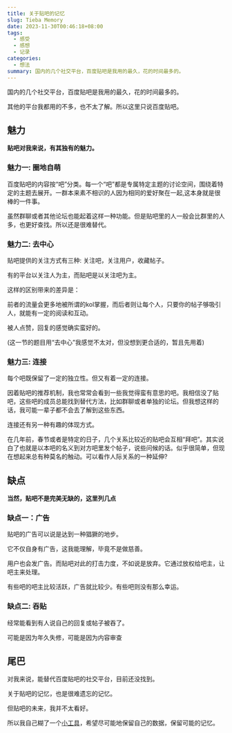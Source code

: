 ```yaml
---
title: 关于贴吧的记忆
slug: Tieba Memory
date: 2023-11-30T00:46:18+08:00
tags:
  - 感受
  - 感想
  - 记录
categories:
  - 想法
summary: 国内的几个社交平台，百度贴吧是我用的最久，花的时间最多的。
---
```


国内的几个社交平台，百度贴吧是我用的最久，花的时间最多的。

其他的平台我都用的不多，也不太了解。所以这里只说百度贴吧。

## 魅力
**贴吧对我来说，有其独有的魅力。**

### 魅力一: 圈地自萌
百度贴吧的内容按“吧”分类。每一个“吧”都是专属特定主题的讨论空间，围绕着特定的主题去展开。一群本来素不相识的人因为相同的爱好聚在一起,这本身就是很棒的一件事。

虽然群聊或者其他论坛也能起着这样一种功能。但是贴吧里的人一般会比群里的人多，也更好查找。所以还是很难替代。

### 魅力二: 去中心
贴吧提供的关注方式有三种: 关注吧，关注用户，收藏帖子。

有的平台以关注人为主，而贴吧是以关注吧为主。

这样的区别带来的差异是：

前者的流量会更多地被所谓的kol掌握，而后者则让每个人，只要你的帖子够吸引人，就能有一定的阅读和互动。

被人点赞，回复的感觉确实蛮好的。

(这一节的题目用“去中心”我感觉不太对，但没想到更合适的，暂且先用着)

### 魅力三: 连接
每个吧既保留了一定的独立性。但又有着一定的连接。

因着贴吧的推荐机制，我也常常会看到一些我觉得蛮有意思的吧。我相信没了贴吧，这些吧的成员总能找到替代方法，比如群聊或者单独的论坛。但我想这样的话，我可能一辈子都不会去了解到这些东西。

连接还有另一种有趣的体现方式。

在几年前，春节或者是特定的日子，几个关系比较近的贴吧会互相“拜吧”。其实说白了也就是以本吧的名义到对方吧里发个帖子，说些问候的话。似乎很简单，但现在想起来总有种莫名的触动。可以看作人际关系的一种延伸?

## 缺点
**当然，贴吧不是完美无缺的，这里列几点**

### 缺点一：广告
贴吧的广告可以说是达到一种猖獗的地步。

它不仅自身有广告，这我能理解，毕竟不是做慈善。

用户也会发广告。而贴吧对此的打击力度，不如说是放弃。它通过放权给吧主，让吧主来处理。

有些吧的吧主比较活跃，广告就比较少。有些吧则没有那么幸运。

### 缺点二: 吞贴
经常能看到有人说自己的回复或帖子被吞了。

可能是因为年久失修，可能是因为内容审查


## 尾巴
对我来说，能替代百度贴吧的社交平台，目前还没找到。

关于贴吧的记忆，也是很难遗忘的记忆。

但贴吧的未来，我并不太看好。

所以我自己糊了一个[小工具](https://github.com/EuDs63/Tieba_Memory)，希望尽可能地保留自己的数据，保留可能的记忆。
